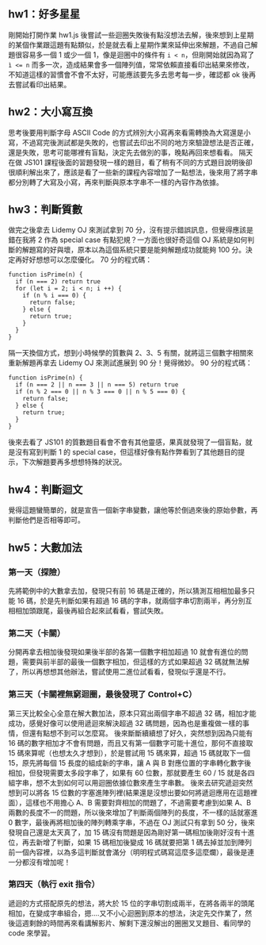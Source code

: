 ## hw1：好多星星
剛開始打開作業 hw1.js 後嘗試一些迴圈失敗後有點沒想法去解，後來想到上星期的某個作業跟這題有點類似，於是就去看上星期作業來延伸出來解題，不過自己解題很容易多一個 1 或少一個 1，像是迴圈中的條件有 ```i < n```，但剛開始就因為寫了 ```ì <= n``` 而多一次，造成結果會多一個陣列值，常常依賴直接看印出結果來修改，不知道這樣的習慣會不會不太好，可能應該要先多去思考每一步，確認都 ok 後再去嘗試看印出結果。

## hw2：大小寫互換
思考後要用判斷字母 ASCII Code 的方式辨別大小寫再來看需轉換為大寫還是小寫，不過寫完後測試都是失敗的，也嘗試去印出不同的地方來驗證想法是否正確，還是失敗，思考可能哪裡有盲點，決定先去做別的事，晚點再回來想看看。
隔天在做 JS101 課程後面的習題發現一樣的題目，看了稍有不同的方式題目說明後卻很順利解出來了，應該是看了一些新的課程內容增加了一點想法，後來用了將字串都分別轉了大寫及小寫，再來判斷與原本字串不一樣的內容作為依據。

## hw3：判斷質數
做完之後拿去 Lidemy OJ 來測試拿到 70 分，沒有提示錯誤訊息，但覺得應該是錯在我將 2 作為 special case 有點犯規？一方面也很好奇這個 OJ 系統是如何判斷的解題寫的好與壞，原本以為這個系統只要是能夠解題成功就能夠 100 分。決定再好好想想可以怎麼優化。
70 分的程式碼：
```
function isPrime(n) {
  if (n === 2) return true
  for (let i = 2; i < n; i ++) {
    if (n % i === 0) {
      return false;
    } else {
      return true;
    }
  }
}
```
隔一天換個方式，想到小時候學的質數與 2、3、5 有關，就將這三個數字相關來重新解題再拿去 Lidemy OJ 來測試進展到 90 分！覺得微妙。
90 分的程式碼：
```
function isPrime(n) {
  if (n === 2 || n === 3 || n === 5) return true
  if (n % 2 === 0 || n % 3 === 0 || n % 5 === 0) {
    return false;
  } else {
    return true;
  }
}
```
後來去看了 JS101 的質數題目看會不會有其他靈感，果真就發現了一個盲點，就是沒有寫到判斷 1 的 special case，但這樣好像有點作弊看到了其他題目的提示，下次解題要再多想想特殊的狀況。

## hw4：判斷迴文
覺得這題蠻簡單的，就是宣告一個新字串變數，讓他等於倒過來後的原始參數，再判斷他們是否相等即可。

## hw5：大數加法
### 第一天（探險）
先將範例中的大數拿去加，發現只有前 16 碼是正確的，所以猜測互相相加最多只能 16 碼，於是先判斷如果有超過 16 碼的字串，就兩個字串切割兩半，再分別互相相加頭跟尾，最後再組合起來試看看，嘗試失敗。

### 第二天（卡關）
分開再拿去相加後發現如果後半部的各第一個數字相加超過 10 就會有進位的問題，需要與前半部的最後一個數字相加，但這樣的方式如果超過 32 碼就無法解了，所以再想想其他辦法，嘗試使用二進位試看看，發現似乎還是不行。

### 第三天（卡關裡無窮迴圈，最後發現了 Control+C）
第三天比較全心全意在解大數加法，原本只寫出兩個字串不超過 32 碼，相加才能成功，感覺好像可以使用遞迴來解決超過 32 碼問題，因為也是重複做一樣的事情，但還有點想不到可以怎麼寫。
後來斷斷續續想了好久，突然想到因為只能有 16 碼的數字相加才不會有問題，而且又有第一個數字可能十進位，那何不直接取 15 碼來算呢（也想太久才想到），於是嘗試用 15 碼來算，超過 15 碼就取下一個 15，原先將每個 15 長度的組成新的字串，讓 A 與 B 對應位置的字串轉化數字後相加，但發現需要太多段字串了，如果有 60 位數，那就要產生 60 / 15 就是各四組字串，想不太到如何可以用迴圈依據位數來產生字串數。
後來去研究遞迴突然想到可以將各 15 位數的字塞進陣列裡(結果還是沒想出要如何將遞迴應用在這題裡面），這樣也不用擔心 A、B 需要對齊相加的問題了，不過需要考慮到如果 A、B 兩數的長度不一的問題，所以後來增加了判斷兩個陣列的長度，不一樣的話就塞進 0 數字，最後再將相加後的陣列轉乘字串，不過在 OJ 測試只有拿到 50 分，後來發現自己還是太天真了，加 15 碼沒有問題是因為剛好第一碼相加後剛好沒有十進位，再去新增了判斷，如果 15 碼相加後變成 16 碼就要把第 1 碼去掉並加到陣列前一個內容裡，以為多這判斷就會滿分（明明程式碼寫這麼多這麼爛），最後是連一分都沒有增加呢！

### 第四天（執行 exit 指令）
遞迴的方式搭配原先的想法，將大於 15 位的字串切割成兩半，在將各兩半的頭尾相加，在變成字串組合，摁....又不小心迴圈到原本的想法，決定先交作業了，然後這週剩餘的時間再來看講解影片、解剩下還沒解出的圈圈叉叉題目、看同學的 code 來學習。
